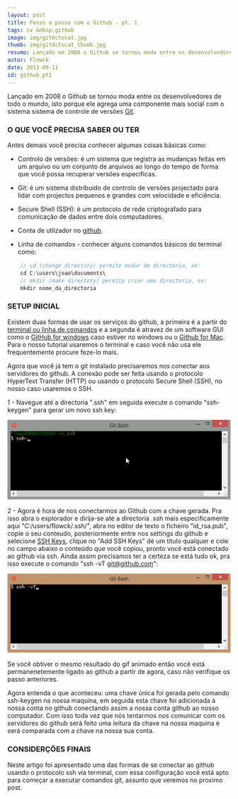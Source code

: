 ```yaml
---
layout: post
title: Passo a passo com o Github - pt. 1
tags: cv &nbsp;github
image: img/gitOctocat.jpg
thumb: img/gitOctocat_thumb.jpg
resumo: Lançado em 2008 o Github se tornou moda entre os desenvolvedores de todo o mundo, isto porque ele agrega uma componente mais social com o sistema sistema de controle de versões[...]
autor: Flowck
date: 2013-09-11
id: github_pt1
---
```


Lançado em 2008 o Github se tornou moda entre os desenvolvedores de todo o mundo, isto porque ele agrega uma componente mais social com o sistema sistema de controle de versões [Git](http://git-scm.com/).

### O QUE VOCÊ PRECISA SABER OU TER

Antes demais você precisa conhecer algumas coisas básicas como:

* Controlo de versões: é um sistema que registra as mudanças feitas em um arquivo ou um conjunto de arquivos ao longo do tempo de forma que você possa recuperar versões específicas.

* Git: é um sistema distribuido de controlo de versões projectado para lidar com projectos pequenos e grandes com velocidade e eficiência.

* Secure Shell (SSH): é um protocolo de rede criptografado para comunicação de dados entre dois computadores.

* Conta de utlizador no [github](www.github.com).

* Linha de comandos - conhecer alguns comandos básicos do terminal como:

``` javascript
	// cd (change directory) permite mudar de directoria, ex:
	cd C:\users\joao\documents\
	// mkdir (make directory) permite criar uma directoria, ex: 
	mkdir nome_da_directoria
```

### SETUP INICIAL

Existem duas formas de usar os serviços do github, a primeira é a partir do [terminal ou linha de comandos](http://git-scm.com/downloads) e a segunda é atravez de um software GUI como o [GitHub for windows](http://windows.github.com/) caso estiver no windows ou o [Github for Mac](http://mac.github.com/). Para o nosso tutorial usaremos o terminal e caso você não usa ele frequentemente procure feze-lo mais.

Agora que você já tem o git instalado precisaremos nos conectar aos servidores do github. A conexão pode ser feita usando o protocolo HyperText Transfer (HTTP) ou usando o protocolo Secure Shell (SSH), no nosso caso usaremos o SSH.

1 - Navegue até a directoria ".ssh" em seguida execute o comando "ssh-keygen" para gerar um novo ssh key:

![ssh-keygen](../assets/img/ssh.gif)

2 - Agora é hora de nos conectarmos ao Github com a chave gerada. Pra isso abra o explorador e dirija-se até a directoria .ssh mais especificamente aqui "C:/users/flowck/.ssh/", abra no editor de texto o ficheiro "id_rsa.pub", copie o seu conteudo, posteriormente entre nos settings do github e selecione [SSH Keys](https://github.com/settings/ssh), clique no "Add SSH Keys" dé um titulo qualquer e cole no campo abaixo o conteúdo que você copiou, pronto você está conectado ao github via ssh. Ainda assim precisamos ter a certeza se está tudo ok, pra isso execute o comando "ssh -vT git@github.com":

![ssh-confirm](../assets/img/ssh_confirm.gif)

Se você obtiver o mesmo resultado do gif animado então você está permanenetemente ligado ao github a partir de agora, caso não verifique os passo anteriores.

Agora entenda o que aconteceu: uma chave única foi gerada pelo comando ssh-keygen na nossa maquina, em seguida esta chave foi adicionada à nossa conta no github conectando assim a nossa conta github ao nosso computador. Com isso toda vez que nós tentarmos nos comunicar com os servidores do github será feito uma leitura da chave na nossa maquina e será comparada com a chave na nossa sua conta.

### CONSIDERÇÕES FINAIS

Neste artigo foi apresentado uma das formas de se conectar ao github usando o protocolo ssh via terminal, com essa configuração você está apto para começar a executar comandos git, assunto que veremos no proximo post.